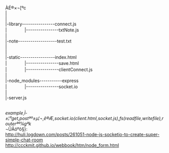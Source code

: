 ÀÉ®×¬[ºc<br>
|<br>
|<br>
|-library----------------connect.js<br>
|　　　　|----------------txtNote.js<br>
|<br>
|-note-------------------test.txt<br>
|<br>
|<br>
|-static-----------------index.html<br>
|　　　　|----------------save.html<br>
|　　　　|----------------clientConnect.js<br>
|<br>
|-node_modules-----------express<br>
|　　　　|----------------socket.io<br>
|<br>
|-server.js<br>


<br>*example¸Ì­±¦³get,postªº±µ¦¬¸ê®Æ,socket.io(client.html,socket.js),fs(readfile,writefile),routerªº¼gªk
<br>*¬ÛÃöºô§}:<br>
http://huli.logdown.com/posts/261051-node-js-socketio-to-create-super-simple-chat-room
<br>http://ccckmit.github.io/webbook/htm/node_form.html
